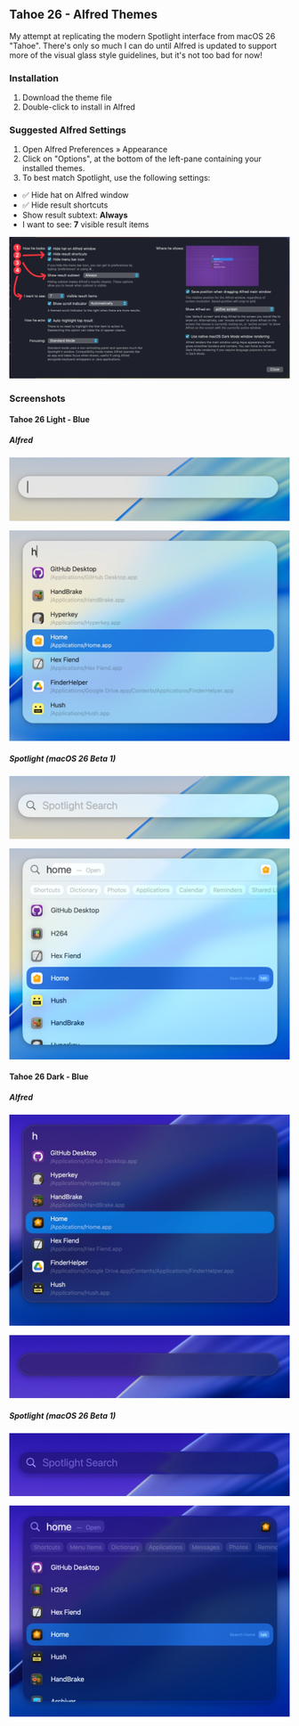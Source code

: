 ## Tahoe 26 - Alfred Themes

My attempt at replicating the modern Spotlight interface from macOS 26 "Tahoe". There's only so much I can do until Alfred is updated to support more of the visual glass style guidelines, but it's not too bad for now!

### Installation

1. Download the theme file
2. Double-click to install in Alfred


### Suggested Alfred Settings

1. Open Alfred Preferences » Appearance
2. Click on "Options", at the bottom of the left-pane containing your installed themes.
3. To best match Spotlight, use the following settings:

- ✅️ Hide hat on Alfred window
- ✅️ Hide result shortcuts
- Show result subtext: **Always**
- I want to see: **7** visible result items

![Alfred Preferences Suggested Settings](assets/Alfred%20Preferences%20-%20Tahoe%2026%20Theme%20Settings.png)

### Screenshots

#### Tahoe 26 Light - Blue

##### Alfred
![Tahoe 26 Light - Blue - Alfred](assets/Tahoe%2026%20Light%20-%20Blue%20-%20Alfred%202.jpg)

![Tahoe 26 Light - Blue - Alfred Results](assets/Tahoe%2026%20Light%20-%20Blue%20-%20Alfred.jpg)

##### Spotlight (macOS 26 Beta 1)
![Spotlight](assets/Tahoe%2026%20Light%20-%20Blue%20-%20Spotlight%202.jpg)

![Spotlight Results](assets/Tahoe%2026%20Light%20-%20Blue%20-%20Spotlight.jpg)

#### Tahoe 26 Dark - Blue

##### Alfred
![Tahoe 26 Dark - Blue - Alfred](assets/Tahoe%2026%20Dark%20-%20Blue%20-%20Alfred%202.jpg)

![Tahoe 26 Dark - Blue - Alfred Results](assets/Tahoe%2026%20Dark%20-%20Blue%20-%20Alfred.jpg)

##### Spotlight (macOS 26 Beta 1)
![Spotlight](assets/Tahoe%2026%20Dark%20-%20Blue%20-%20Spotlight%202.jpg)

![Spotlight Results](assets/Tahoe%2026%20Dark%20-%20Blue%20-%20Spotlight.jpg)
